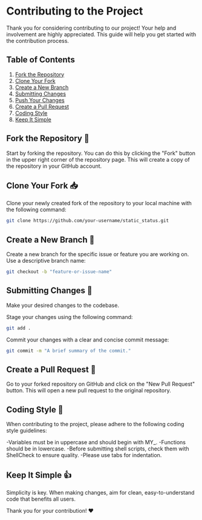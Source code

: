 # Contributing to the Project

Thank you for considering contributing to our project! Your help and involvement are highly appreciated.
This guide will help you get started with the contribution process.

## Table of Contents

1. [Fork the Repository](#fork-the-repository)
2. [Clone Your Fork](#clone-your-fork)
3. [Create a New Branch](#create-a-new-branch)
4. [Submitting Changes](#submitting-changes)
5. [Push Your Changes](#push-your-changes)
6. [Create a Pull Request](#create-a-pull-request)
7. [Coding Style](#coding-style)
8. [Keep It Simple](#keep-it-simple)

## Fork the Repository 🍴

Start by forking the repository. You can do this by clicking the "Fork" button in the
upper right corner of the repository page. This will create a copy of the repository
in your GitHub account.

## Clone Your Fork 📥

Clone your newly created fork of the repository to your local machine with the following command:

```bash
git clone https://github.com/your-username/static_status.git
```
## Create a New Branch 🌿

Create a new branch for the specific issue or feature you are working on.
Use a descriptive branch name:

```bash
git checkout -b "feature-or-issue-name"
```

## Submitting Changes 🚀
Make your desired changes to the codebase.

Stage your changes using the following command:

```bash
git add .
```
Commit your changes with a clear and concise commit message:

```bash
git commit -m "A brief summary of the commit."
```

## Create a Pull Request 🌟
Go to your forked repository on GitHub and click on the "New Pull Request" button.
This will open a new pull request to the original repository.

## Coding Style 📝
When contributing to the project, please adhere to the following coding style guidelines:

-Variables must be in uppercase and should begin with MY_.
-Functions should be in lowercase.
-Before submitting shell scripts, check them with ShellCheck to ensure quality.
-Please use tabs for indentation.

## Keep It Simple 👍
Simplicity is key. When making changes, aim for clean, easy-to-understand code that benefits all users.

Thank you for your contribution! ❤️



